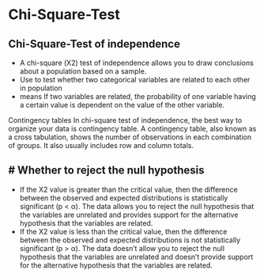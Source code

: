 # Chi-Square-Test


## Chi-Square-Test of independence
* A chi-square (Χ2) test of independence allows you to draw conclusions about a population based on a sample.
* Use to test whether two categorical variables are related to each other in population
* means If two variables are related, the probability of one variable having a certain value is dependent on the value of the other variable.

Contingency tables
In chi-square test of independence, the best way to organize your data is  contingency table.
A contingency table, also known as a cross tabulation, shows the number of observations in each combination of groups. It also usually includes row and column totals.

## # Whether to reject the null hypothesis
* If the Χ2 value is greater than the critical value, then the difference between the observed and expected distributions is statistically significant (p <  α).
The data allows you to reject the null hypothesis that the variables are unrelated and provides support for the alternative hypothesis that the variables are related.
* If the Χ2 value is less than the critical value, then the difference between the observed and expected distributions is not statistically significant (p >  α).
The data doesn’t allow you to reject the null hypothesis that the variables are unrelated and doesn’t provide support for the alternative hypothesis that the variables are related.
